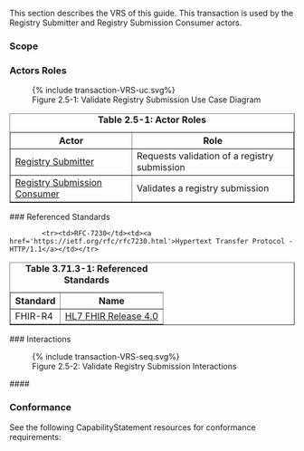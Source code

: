 <!--
    This content is automatically generated from CREDS.xml by actorsandtransactions.xslt
-->
This section describes the VRS of this guide. This transaction is used by the Registry Submitter and Registry Submission Consumer actors.
### Scope


### Actors Roles
<figure>
{% include transaction-VRS-uc.svg%}
<figcaption>Figure 2.5-1: Validate Registry Submission Use Case Diagram </figcaption>
</figure>
<table border='1' borderspacing='0'>
<caption><b>Table 2.5-1: Actor Roles</b></caption>
<thead><tr><th>Actor</th><th>Role</th></tr></thead>
<tbody><tr><td><a href="actors.html#registry-submitter">Registry Submitter</a></td>
<td>Requests validation of a registry submission
</td>
</tr>
        <tr><td><a href="actors.html#registry-submission-consumer">Registry Submission Consumer</a></td>
<td>Validates a registry submission
</td>
</tr>
        
</tbody>
</table>
### Referenced Standards
<table border='1' borderspacing='0'>
<caption><b>Table 3.71.3-1: Referenced Standards</b></caption>
<thead><tr><th>Standard</th><th>Name</th></tr></thead>
<tbody>
            <tr><td>FHIR-R4</td><td><a href='http://www.hl7.org/FHIR/R4'>HL7 FHIR Release 4.0</a></td></tr>
        
            <tr><td>RFC-7230</td><td><a href='https://ietf.org/rfc/rfc7230.html'>Hypertext Transfer Protocol - HTTP/1.1</a></td></tr>
        
</tbody>
</table>
### Interactions
        
<figure>
{% include transaction-VRS-seq.svg%}
<figcaption>Figure 2.5-2: Validate Registry Submission Interactions </figcaption>
</figure>
#### 

### Conformance
See the following CapabilityStatement resources for conformance requirements:
